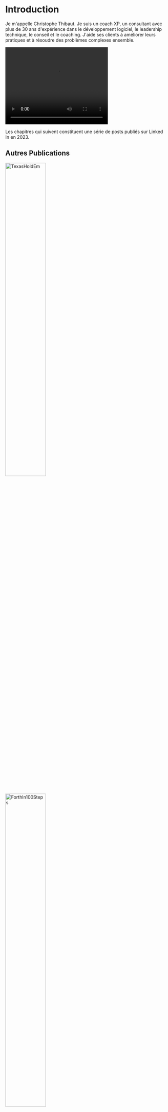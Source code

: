 # Introduction

Je m'appelle Christophe Thibaut. Je suis un coach XP, un consultant avec plus de 30 ans d'expérience dans le développement logiciel, le leadership technique, le conseil et le coaching. J'aide ses clients à améliorer leurs pratiques et à résoudre des problèmes complexes ensemble.

<video width="320" height="240" controls>
  <source src="rencontre-avec-ct-rs-2-4.mpeg" type="video/mp4">
</video>


Les chapitres qui suivent constituent une série de posts publiés sur Linked In en 2023.

## Autres Publications

<p><a href="https://leanpub.com/texasholdem-tlh"><img src="/images/TexasHoldEm.png" alt="TexasHoldEm" width=50%/></a></p>

<p><a href="https://leanpub.com/forthin100steps"><img src="/images/ForthIn100Steps.png" alt="ForthIn100Steps" width=50%/></a></p>

[Le demi cercle](https://blog.octo.com/le-demi-cercle-episode-1/)
